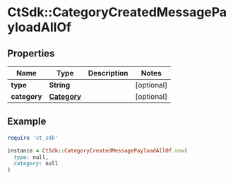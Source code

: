 # CtSdk::CategoryCreatedMessagePayloadAllOf

## Properties

| Name | Type | Description | Notes |
| ---- | ---- | ----------- | ----- |
| **type** | **String** |  | [optional] |
| **category** | [**Category**](Category.md) |  | [optional] |

## Example

```ruby
require 'ct_sdk'

instance = CtSdk::CategoryCreatedMessagePayloadAllOf.new(
  type: null,
  category: null
)
```

